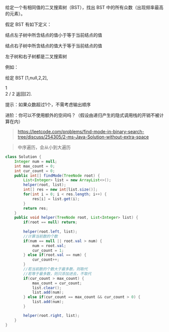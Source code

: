 给定一个有相同值的二叉搜索树（BST），找出 BST 中的所有众数（出现频率最高的元素）。

假定 BST 有如下定义：

结点左子树中所含结点的值小于等于当前结点的值

结点右子树中所含结点的值大于等于当前结点的值

左子树和右子树都是二叉搜索树

例如：

给定 BST [1,null,2,2],

   1
    \
     2
    /
   2
返回[2].


提示：如果众数超过1个，不需考虑输出顺序

进阶：你可以不使用额外的空间吗？（假设由递归产生的隐式调用栈的开销不被计算在内）
>https://leetcode.com/problems/find-mode-in-binary-search-tree/discuss/254305/2-ms-Java-Solution-without-extra-space

>中序遍历，会从小到大遍历
```java
class Solution {
    Integer num = null;
    int max_count = 0;
    int cur_count = 0;
    public int[] findMode(TreeNode root) {
        List<Integer> list = new ArrayList<>();
        helper(root, list);
        int[] res = new int[list.size()];
        for(int i = 0; i < res.length; i++) {
            res[i] = list.get(i);
        }
        return res;
    }
    public void helper(TreeNode root, List<Integer> list) {
        if(root == null) return;
        
        helper(root.left, list);
        //计算当前数的个数
        if(num == null || root.val > num) {
            num = root.val;
            cur_count = 1;
        } else if(root.val == num) {
            cur_count++;
        }
        //若当前数的个数大于最多数，则取代
        //若等于最多数，则只添加进去，不取代
        if(cur_count > max_count) {
            max_count = cur_count;
            list.clear();
            list.add(num);
        } else if(cur_count == max_count && cur_count > 0) {
            list.add(num);
        }

        helper(root.right, list);
    }
}
```

